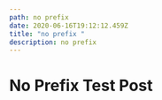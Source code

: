 ```yaml
---
path: no prefix
date: 2020-06-16T19:12:12.459Z
title: "no prefix "
description: no prefix
---
```

# No Prefix Test Post